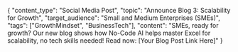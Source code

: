 {
  "content_type": "Social Media Post",
  "topic": "Announce Blog 3: Scalability for Growth",
  "target_audience": "Small and Medium Enterprises (SMEs)",
  "tags": ["GrowthMindset", "BusinessTech"],
  "content": "SMEs, ready for growth? Our new blog shows how No-Code AI helps master Excel for scalability, no tech skills needed! Read now: [Your Blog Post Link Here]"
}